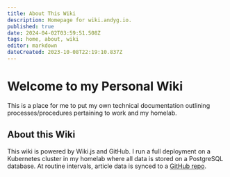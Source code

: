 ```yaml
---
title: About This Wiki
description: Homepage for wiki.andyg.io.
published: true
date: 2024-04-02T03:59:51.508Z
tags: home, about, wiki
editor: markdown
dateCreated: 2023-10-08T22:19:10.837Z
---
```


# Welcome to my Personal Wiki

This is a place for me to put my own technical documentation outlining processes/procedures pertaining to work and my homelab.

## About this Wiki

This wiki is powered by Wiki.js and GitHub. I run a full deployment on a Kubernetes cluster in my homelab where all data is stored on a PostgreSQL database. At routine intervals, article data is synced to a [GitHub repo](https://github.com/andygodish/wikijs-storage/tree/main). 

